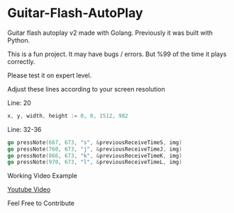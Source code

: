 # Guitar-Flash-AutoPlay

Guitar flash autoplay v2 made with Golang. Previously it was built with Python.

This is a fun project. It may have bugs / errors. But %99 of the time it plays correctly.

Please test it on expert level.

Adjust these lines according to your screen resolution

Line: 20

```go
x, y, width, height := 0, 0, 1512, 982
```

Line: 32-36

```go
go pressNote(667, 673, "s", &previousReceiveTimeS, img)
go pressNote(760, 673, "j", &previousReceiveTimeJ, img)
go pressNote(866, 673, "k", &previousReceiveTimeK, img)
go pressNote(970, 673, "l", &previousReceiveTimeL, img)
```

Working Video Example

[Youtube Video](https://youtube.com/shorts/noo72JP1h3k?feature=share "Working Example")


Feel Free to Contribute
